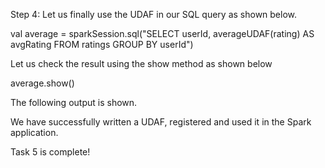 Step 4: Let us finally use the UDAF in our SQL query as shown below.

val average = sparkSession.sql("SELECT userId,  averageUDAF(rating) AS avgRating FROM ratings GROUP BY userId")

Let us check the result using the show method as shown below

average.show()

The following output is shown.


 
We have successfully written a UDAF, registered and used it in the Spark application.

Task 5 is complete!